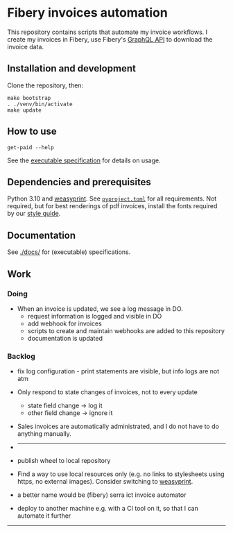 # Fibery invoices automation

This repository contains scripts that automate my invoice workflows.
I create my invoices in Fibery, use Fibery's [GraphQL API] to download the invoice data.

## Installation and development

Clone the repository, then:

```shell
make bootstrap
. ./venv/bin/activate
make update
```

## How to use

```shell
get-paid --help
```

See the [executable specification](./docs/functionality.rst) for details on usage.

## Dependencies and prerequisites

Python 3.10 and [weasyprint].
See [`pyproject.toml`](pyproject.toml) for all requirements.
Not required, but for best renderings of pdf invoices, install the fonts required by our [style guide].

## Documentation

See [./docs/](./docs) for (executable) specifications.

## Work

### Doing

* When an invoice is updated, we see a log message in DO.
  * request information is logged and visible in DO
  * add webhook for invoices
  * scripts to create and maintain webhooks are added to this repository
  * documentation  is updated

### Backlog

* fix log configuration - print statements are visible, but info logs are not atm
* Only respond to state changes of invoices, not to every update
  * state field change -> log it
  * other field change -> ignore it
* Sales invoices are automatically administrated, and I do not have to do anything manually.
* ---
* publish wheel to local repository

* Find a way to use local resources only (e.g. no links to stylesheets using https, no external images).
  Consider switching to [weasyprint].
* a better name would be (fibery) serra ict invoice automator
* deploy to another machine e.g. with a CI tool on it, so that I can automate it further

---

[GraphQL API]: https://api.fibery.io/graphql.html#graphql-api-overview
[weasyprint]: https://doc.courtbouillon.org/weasyprint/stable/api_reference.html#python-api
[style guide]: https://www.serraict.com/learn/2015/10/19/style-guide